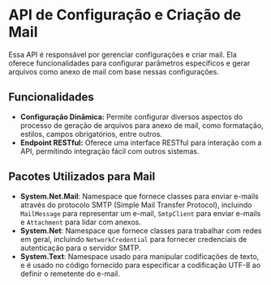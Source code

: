 # API de Configuração e Criação de Mail

Essa API é responsável por gerenciar configurações e criar mail. Ela oferece funcionalidades para configurar parâmetros específicos e gerar arquivos como anexo de mail com base nessas configurações.

## Funcionalidades

- **Configuração Dinâmica:** Permite configurar diversos aspectos do processo de geração de arquivos para anexo de mail, como formatação, estilos, campos obrigatórios, entre outros.
- **Endpoint RESTful:** Oferece uma interface RESTful para interação com a API, permitindo integração fácil com outros sistemas.

## Pacotes Utilizados para Mail 

- **System.Net.Mail**: Namespace que fornece classes para enviar e-mails através do protocolo SMTP (Simple Mail Transfer Protocol), incluindo `MailMessage` para representar um e-mail, `SmtpClient` para enviar e-mails e `Attachment` para lidar com anexos.
- **System.Net**: Namespace que fornece classes para trabalhar com redes em geral, incluindo `NetworkCredential` para fornecer credenciais de autenticação para o servidor SMTP.
- **System.Text**: Namespace usado para manipular codificações de texto, e é usado no código fornecido para especificar a codificação UTF-8 ao definir o remetente do e-mail.
